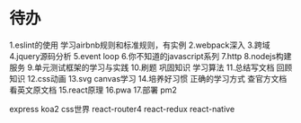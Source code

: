 # 待办

1.eslint的使用  学习airbnb规则和标准规则，有实例
2.webpack深入
3.跨域
4.jquery源码分析
5.event loop
6.你不知道的javascript系列
7.http
8.nodejs构建服务
9.单元测试框架的学习与实践
10.刷题 巩固知识 学习算法
11.总结写文档 回顾知识
12.css动画
13.svg canvas学习
14.培养好习惯 正确的学习方式 查官方文档 看英文原文档
15.react原理
16.pwa
17.部署 pm2

express koa2
css世界
react-router4
react-redux
react-native